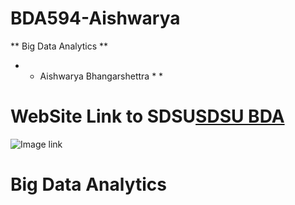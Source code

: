 # BDA594-Aishwarya
** Big Data Analytics **
* * Aishwarya Bhangarshettra * *
# WebSite Link to SDSU[SDSU BDA](https://big.sdsu.edu/)
![Image link](https://i.ibb.co/1mYBsNN/books.jpg)
# Big Data Analytics

